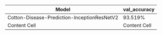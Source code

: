 | Model                                        | val_accuracy  |
| ---------------------------------------------| ------------- |
| Cotton-Disease-Prediction-InceptionResNetV2  | 93.519%       |
| Content Cell                                 | Content Cell  |
